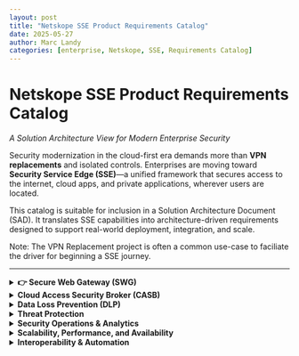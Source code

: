 ```yaml
---
layout: post
title: "Netskope SSE Product Requirements Catalog"
date: 2025-05-27
author: Marc Landy
categories: [enterprise, Netskope, SSE, Requirements Catalog]
---
```


# Netskope SSE Product Requirements Catalog  
*A Solution Architecture View for Modern Enterprise Security*

Security modernization in the cloud-first era demands more than **VPN replacements** and isolated controls. Enterprises are moving toward **Security Service Edge (SSE)**—a unified framework that secures access to the internet, cloud apps, and private applications, wherever users are located.

This catalog is suitable for inclusion in a Solution Architecture Document (SAD). It translates SSE capabilities into architecture-driven requirements designed to support real-world deployment, integration, and scale.

Note: The VPN Replacement project is often a common use-case to faciliate the driver for beginning a SSE journey. 

---

<details> 
<summary><strong>👉 Secure Web Gateway (SWG)</strong></summary>

**Purpose:** Enforce acceptable use policies, inspect web traffic, and block threats from internet browsing activity.

| ID       | Requirement                                                                                       |
|----------|----------------------------------------------------------------------------------------------------|
| SWG-001  | Full web traffic inspection (HTTP/S) with real-time URL categorization and policy enforcement.     |
| SWG-002  | SSL decryption with selective bypass for regulated or sensitive domains (e.g., financial or health).|
| SWG-003  | Enforce AUPs including Safe Search, file-type control, social media usage, and custom URL categories.|

</details>

<details> 
<summary><strong>Cloud Access Security Broker (CASB)</strong></summary>

**Purpose:** Discover, monitor, and control the use of sanctioned and unsanctioned cloud services.

| ID        | Requirement                                                                                                          |
|-----------|-----------------------------------------------------------------------------------------------------------------------|
| CASB-001  | Shadow IT discovery and risk-ranked visibility into all cloud app usage.                                              |
| CASB-002  | Inline controls to block, coach, or alert on risky behaviors (e.g., uploads to personal cloud storage).               |
| CASB-003  | Contextual app risk scoring based on compliance, third-party sharing, geolocation, and encryption posture.            |
| CASB-004  | API integration with sanctioned apps (e.g., M365, Box) for DLP scanning, activity auditing, and remediation workflows.|

</details>

<details> 
<summary><strong>Data Loss Prevention (DLP)</strong></summary>

**Purpose:** Prevent leakage of sensitive data across all traffic flows—web, SaaS, and private apps.

| ID        | Requirement                                                                                                           |
|-----------|------------------------------------------------------------------------------------------------------------------------|
| DLP-001   | Advanced DLP with regex, fingerprinting, exact data matching, and prebuilt compliance rules (e.g., PCI, PII, PHI).     |
| DLP-002   | Support for Microsoft Information Protection (MIP/AIP) label detection and enforcement.                                |
| DLP-003   | Unified DLP across web, SaaS APIs, and private access with consistent policies and incident response.                  |
| DLP-004   | Optical Character Recognition (OCR) for inspecting image content for embedded sensitive data.                          |

</details>

<details> 
<summary><strong>Threat Protection</strong></summary>

**Purpose:** Block malware, ransomware, and advanced threats across all vectors using ML, sandboxing, and threat intel.

| ID        | Requirement                                                                                      |
|-----------|---------------------------------------------------------------------------------------------------|
| TP-001    | Multi-layer threat detection including AV, sandboxing, machine learning, and reputation-based blocking. |
| TP-002    | Detection of anomalous user behavior (e.g., data hoarding, access from unusual geographies).      |
| TP-003    | Tight SIEM/SOAR/XDR integration for real-time alert forwarding and automated remediation.         |

</details>

<details> 
<summary><strong>Security Operations & Analytics</strong></summary>

**Purpose:** Provide actionable visibility into user activity, policy enforcement, and incident trends.

| ID        | Requirement                                                                                  |
|-----------|-----------------------------------------------------------------------------------------------|
| SOA-001   | Real-time dashboards covering traffic, risk levels, application usage, and policy violations. |
| SOA-002   | Log export via syslog, S3/API connectors, or direct integration with Splunk, Azure Sentinel. |
| SOA-003   | Role-based access control for dashboards and logs.                                            |

</details>

<details> 
<summary><strong>Scalability, Performance, and Availability</strong></summary>

**Purpose:** Ensure the SSE platform supports large-scale enterprise workloads and delivers globally consistent security.

| ID        | Requirement                                                                                      |
|-----------|---------------------------------------------------------------------------------------------------|
| SA-001    | Global Points of Presence (PoPs) ensuring low latency access and in-region compliance.            |
| SA-002    | Horizontal scalability for 10,000s of users and multi-Gbps throughput with zero degradation.       |
| SA-003    | Multi-tenancy support and delegated admin capabilities (ideal for M&A or MSSP scenarios).         |

</details>

<details> 
<summary><strong>Interoperability & Automation</strong></summary>

**Purpose:** Integrate SSE capabilities with the broader enterprise IT and SecOps ecosystem via APIs and automation.

| ID        | Requirement                                                                                      |
|-----------|---------------------------------------------------------------------------------------------------|
| INT-001   | REST APIs for policy management, log access, alert generation, and automation pipelines.          |
| INT-002   | Infrastructure-as-Code (IaC) support using Terraform modules, JSON templates, and scripting SDKs. |

</details>
